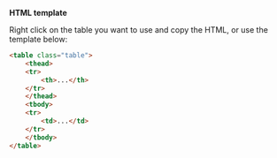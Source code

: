 **HTML template**

Right click on the table you want to use and copy the HTML, or use the template below:

```html
<table class="table">
	<thead>
	<tr>
		<th>...</th>
	</tr>
	</thead>
	<tbody>
	<tr>
		<td>...</td>
	</tr>
	</tbody>
</table>
```